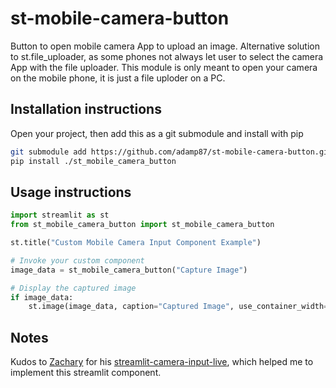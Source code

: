 # st-mobile-camera-button

Button to open mobile camera App to upload an image.
Alternative solution to st.file_uploader, as some phones not always let user to select the camera App with the file uploader.
This module is only meant to open your camera on the mobile phone, it is just a file uploder on a PC.

## Installation instructions

Open your project, then add this as a git submodule and install with pip
```sh
git submodule add https://github.com/adamp87/st-mobile-camera-button.git st_mobile_camera_button
pip install ./st_mobile_camera_button
```

## Usage instructions

```python
import streamlit as st
from st_mobile_camera_button import st_mobile_camera_button

st.title("Custom Mobile Camera Input Component Example")

# Invoke your custom component
image_data = st_mobile_camera_button("Capture Image")

# Display the captured image
if image_data:
    st.image(image_data, caption="Captured Image", use_container_width=True)
```

## Notes

Kudos to [Zachary](https://github.com/blackary) for his [streamlit-camera-input-live](https://github.com/blackary/streamlit-camera-input-live), which helped me to implement this streamlit component.